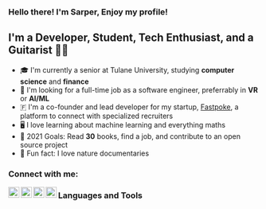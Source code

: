 ### Hello there! I'm Sarper, Enjoy my profile!

## I'm a Developer, Student, Tech Enthusiast, and a Guitarist 🎸🎸 
- 🎓 I'm currently a senior at Tulane University, studying **computer science** and **finance**
- 💼 I'm looking for a full-time job as a software engineer, preferrably in **VR** or **AI/ML**
- 🇫 I'm a co-founder and lead developer for my startup, [Fastpoke](https://fastpoke.com "We're not launched yet!"), a platform to connect with specialized recruiters
- 🖥️ I love learning about machine learning and everything maths
- 🎯 2021 Goals: Read **30** books, find a job, and contribute to an open source project
- 🦁 Fun fact: I love nature documentaries

### Connect with me:

[<img align="left" alt="Sarper Tutuncuoglu | LinkedIn" width="22px" src="https://cdn.jsdelivr.net/npm/simple-icons@v3/icons/linkedin.svg" />](https://www.linkedin.com/in/sarpertutuncuoglu/)
[<img align="left" alt="Sarper Tutuncuoglu | Instagram" width="22px" src="https://cdn.jsdelivr.net/npm/simple-icons@v3/icons/instagram.svg" />](https://www.instagram.com/sarpertutuncuoglu/)
[<img align="left" alt="Sarper Tutuncuoglu | Facebook" width="22px" src="https://cdn.jsdelivr.net/npm/simple-icons@v3/icons/facebook.svg" />](https://www.facebook.com/sarper.tutuncuoglu/)
[<img align="left" alt="Sarper Tutuncuoglu | Goodreads" width="22px" src="https://cdn.jsdelivr.net/npm/simple-icons@v3/icons/goodreads.svg" />](https://www.goodreads.com/user/show/58409772-sarper)

### Languages and Tools

